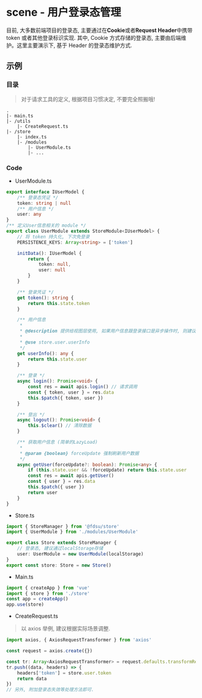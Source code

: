 # scene - 用户登录态管理

目前, 大多数前端项目的登录态, 主要通过在**Cookie**或者**Request Header**中携带 token 或者其他登录标识实现. 其中, Cookie 方式存储的登录态, 主要由后端维护。这里主要演示下, 基于 Header 的登录态维护方式.

## 示例

### 目录

> 对于请求工具的定义, 根据项目习惯决定, 不要完全照搬哦!

```
.
|- main.ts
|- /utils
    |- CreateRequest.ts
|- /store
    |- index.ts
    |- /modules
        |- UserModule.ts
        |- ...
```

### Code

-   UserModule.ts

```typescript
export interface IUserModel {
    /** 登录态凭证 */
    token: string | null
    /** 用户信息 */
    user: any
}
/** 定义User信息相关的 module */
export class UserModule extends StoreModule<IUserModel> {
    // 将 token 持久化, 下次免登录
    PERSISTENCE_KEYS: Array<string> = ['token']

    initData(): IUserModel {
        return {
            token: null,
            user: null
        }
    }

    /** 登录凭证 */
    get token(): string {
        return this.state.token
    }

    /** 用户信息
     *
     * @description 提供给视图层使用, 如果用户信息跟登录接口是异步操作时, 则建议通过下面的 getUser() 方法获取用户信息
     *
     * @use store.user.userInfo
     */
    get userInfo(): any {
        return this.state.user
    }

    /** 登录 */
    async login(): Promise<void> {
        const res = await apis.login() // 请求调用
        const { token, user } = res.data
        this.$patch({ token, user })
    }

    /** 登出 */
    async logout(): Promise<void> {
        this.$clear() // 清除数据
    }

    /** 获取用户信息 (简单的LazyLoad)
     *
     * @param {boolean} forceUpdate 强制刷新用户数据
     */
    async getUser(forceUpdate?: boolean): Promise<any> {
        if (this.state.user && !forceUpdate) return this.state.user
        const res = await apis.getUser()
        const { user } = res.data
        this.$patch({ user })
        return user
    }
}
```

-   Store.ts

```typescript
import { StoreManager } from '@fdsu/store'
import { UserModule } from './modules/UserModule'

export class Store extends StoreManager {
    // 登录态, 建议通过localStorage存储
    user: UserModule = new UserModule(localStorage)
}
export const store: Store = new Store()
```

-   Main.ts

```typescript
import { createApp } from 'vue'
import { store } from './store'
const app = createApp()
app.use(store)
```

-   CreateRequest.ts

> 以 axios 举例, 建议根据实际场景调整.

```typescript
import axios, { AxiosRequestTransformer } from 'axios'

const request = axios.create({})

const tr: Array<AxiosRequestTransformer> = request.defaults.transformRequest
tr.push((data, headers) => {
    headers['token'] = store.user.token
    return data
})
// 另外, 附加登录态失效等处理方法即可.
```
